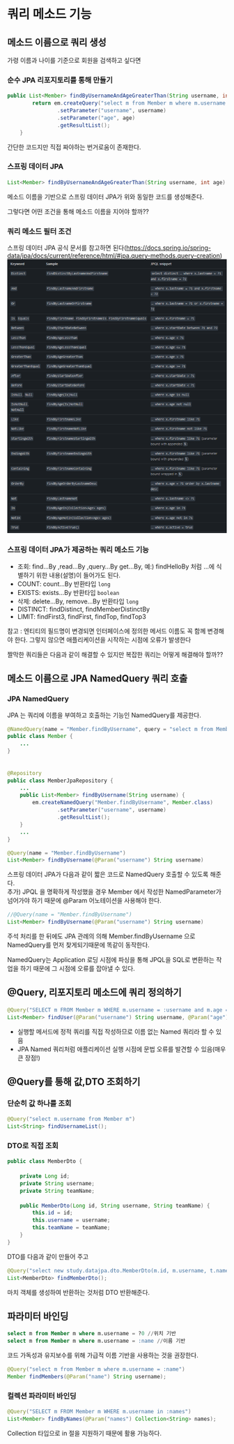 # 쿼리 메소드 기능

## 메소드 이름으로 쿼리 생성

가령 이름과 나이를 기준으로 회원을 검색하고 싶다면

### 순수 JPA 리포지토리를 통해 만들기

```java
public List<Member> findByUsernameAndAgeGreaterThan(String username, int age) {
        return em.createQuery("select m from Member m where m.username =:username and m.age > :age")
                .setParameter("username", username)
                .setParameter("age", age)
                .getResultList();
    }
```

간단한 코드지만 직접 짜야하는 번거로움이 존재한다.


### 스프링 데이터 JPA

```java
List<Member> findByUsernameAndAgeGreaterThan(String username, int age)
```
메소드 이름을 기반으로 스프링 데이터 JPA가 위와 동일한 코드를 생성해준다.


그렇다면 어떤 조건을 통해 메소드 이름을 지어야 할까??


### 쿼리 메소드 필터 조건 
스프링 데이터 JPA 공식 문서를 참고하면 된다(https://docs.spring.io/spring-data/jpa/docs/current/reference/html/#jpa.query-methods.query-creation)
![img.png](src/5-1.png)


### 스프링 데이터 JPA가 제공하는 쿼리 메소드 기능
+ 조회: find…By ,read…By ,query…By get…By, 예:) findHelloBy 처럼 ...에 식별하기 위한 내용(설명)이 들어가도 된다.  
+ COUNT: count…By 반환타입 `long` 
+ EXISTS: exists…By 반환타입 `boolean`  
+ 삭제: delete…By, remove…By 반환타입 `long`  
+ DISTINCT: findDistinct, findMemberDistinctBy  
+ LIMIT: findFirst3, findFirst, findTop, findTop3

참고 : 엔티티의 필드명이 변경되면 인터페이스에 정의한 메서드 이름도 꼭 함께 변경해야 한다.
그렇지 않으면 애플리케이션을 시작하는 시점에 오류가 발생한다

짤막한 쿼리들은 다음과 같이 해결할 수 있지만 복잡한 쿼리는 어떻게 해결해야 할까??


## 메소드 이름으로 JPA NamedQuery 쿼리 호출

### JPA NamedQuery
JPA 는 쿼리에 이름을 부여하고 호출하는 기능인 NamedQuery를 제공한다.

```java
@NamedQuery(name = "Member.findByUsername", query = "select m from Member m where m.username = :username")
public class Member {
    ...
}


@Repository
public class MemberJpaRepository {
    ...
    public List<Member> findByUsername(String username) {
        em.createNamedQuery("Member.findByUsername", Member.class)
                .setParameter("username", username)
                .getResultList();
    }
    ...
}
```


```java
@Query(name = "Member.findByUsername")
List<Member> findByUsername(@Param("username") String username)
```
스프링 데이터 JPA가 다음과 같이 짧은 코드로 NamedQuery 호출할 수 있도록 해준다.  
추가) JPQL 을 명확하게 작성했을 경우 Member 에서 작성한 NamedParameter가 넘어가야 하기 때문에 @Param 어노테이션을 사용해야 한다.

```java
//@Query(name = "Member.findByUsername")
List<Member> findByUsername(@Param("username") String username)
```
주석 처리를 한 뒤에도 JPA 관례의 의해 Member.findByUsername 으로 NamedQuery를 먼저 찾게되기때문에 똑같이 동작한다. 

NamedQuery는 Application 로딩 시점에 파싱을 통해 JPQL을 SQL로 변환하는 작업을 하기 때문에 그 시점에 오류를 잡아낼 수 있다.


## @Query, 리포지토리 메소드에 쿼리 정의하기

```java
@Query("SELECT m FROM Member m WHERE m.username = :username and m.age = :age")
List<Member> findUser(@Param("username") String username, @Param("age") int age);
```

+ 실행할 메서드에 정적 쿼리를 직접 작성하므로 이름 없는 Named 쿼리라 할 수 있음
+ JPA Named 쿼리처럼 애플리케이션 실행 시점에 문법 오류를 발견할 수 있음(매우 큰 장점!)

## @Query를 통해 값,DTO 조회하기

### 단순히 값 하나를 조회
```java
@Query("select m.username from Member m")
List<String> findUsernameList();
```

### DTO로 직접 조회
```java
public class MemberDto {

    private Long id;
    private String username;
    private String teamName;

    public MemberDto(Long id, String username, String teamName) {
        this.id = id;
        this.username = username;
        this.teamName = teamName;
    }
}
```
DTO를 다음과 같이 만들어 주고
```java
@Query("select new study.datajpa.dto.MemberDto(m.id, m.username, t.name) from Member m join m.team t")
List<MemberDto> findMemberDto();
```
마치 객체를 생성하여 반환하는 것처럼 DTO 반환해준다.


## 파라미터 바인딩

```sql
select m from Member m where m.username = ?0 //위치 기반
select m from Member m where m.username = :name //이름 기반
```
코드 가독성과 유지보수를 위해 가급적 이름 기반을 사용하는 것을 권장한다.

```java
@Query("select m from Member m where m.username = :name")
Member findMembers(@Param("name") String username);
```


### 컬렉션 파라미터 바인딩
```java
@Query("SELECT m FROM Member m WHERE m.username in :names")
List<Member> findByNames(@Param("names") Collection<String> names);
```
Collection 타입으로 in 절을 지원하기 때문에 활용 가능하다.
